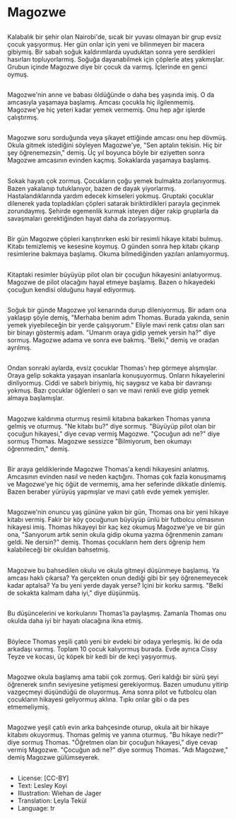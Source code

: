 # Magozwe

##
Kalabalık bir şehir olan Nairobi'de, sıcak bir yuvası olmayan bir grup evsiz çocuk yaşıyormuş. Her gün onlar için yeni ve bilinmeyen bir macera gibiymiş. Bir sabah soğuk kaldırımlarda uyuduktan sonra yere serdikleri hasırları topluyorlarmış. Soğuğa dayanabilmek için çöplerle ateş yakmışlar. Grubun içinde Magozwe diye bir çocuk da varmış. İçlerinde en genci oymuş.

##
Magozwe'nin anne ve babası öldüğünde o daha beş yaşında imiş. O da amcasıyla yaşamaya başlamış. Amcası çocukla hiç ilgilenmemiş. Magozwe'ye hiç yeteri kadar yemek vermemiş. Onu hep ağır işlerde çalıştırmış.

##
Magozwe soru sorduğunda veya şikayet ettiğinde amcası onu hep dövmüş. Okula gitmek istediğini söyleyen Magozwe'ye, "Sen aptalın tekisin. Hiç bir şey öğrenemezsin," demiş. Üç yıl boyunca böyle bir eziyetten sonra Magozwe amcasının evinden kaçmış. Sokaklarda yaşamaya başlamış.

##
Sokak hayatı çok zormuş. Çocukların çoğu yemek bulmakta zorlanıyormuş. Bazen yakalanıp tutuklanıyor, bazen de dayak yiyorlarmış. Hastalandıklarında yardım edecek kimseleri yokmuş. Gruptaki çocuklar dilenerek yada topladıkları çöpleri satarak biriktirdikleri parayla geçinmek zorundaymış. Şehirde egemenlik kurmak isteyen diğer rakip gruplarla da savaşmaları gerektiğinden hayat daha da zorlaşıyormuş.

##
Bir gün Magozwe çöpleri karıştırırken eski bir resimli hikaye kitabi bulmuş. Kitabı temizlemiş ve kesesine koymuş. O günden sonra hep kitabı çıkarıp resimlerine bakmaya başlamış. Okuma bilmediğinden yazıları anlamıyormuş.

##
Kitaptaki resimler büyüyüp pilot olan bir çocuğun hikayesini anlatıyormuş. Magozwe de pilot olacağını hayal etmeye başlamış. Bazen o hikayedeki çocuğun kendisi olduğunu hayal ediyormuş.

##
Soğuk bir günde Magozwe yol kenarında durup dileniyormuş. Bir adam ona yaklaşıp şöyle demiş, "Merhaba benim adım Thomas. Burada yakında, senin yemek yiyebileceğin bir yerde çalışıyorum." Eliyle mavi renk çatısı olan sarı bir binayı göstermiş adam. "Umarım oraya gidip yemek yersin ha?" diye sormuş. Magozwe adama ve sonra eve bakmış. "Belki," demiş ve oradan ayrılmış.

##
Ondan sonraki aylarda, evsiz çocuklar Thomas'ı hep görmeye alışmışlar. Oraya gelip sokakta yaşayan insanlarla konuşuyormuş. Onların hikayelerini dinliyormuş. Ciddi ve sabırlı biriymiş, hiç saygısız ve kaba bir davranışı yokmuş. Bazı çocuklar öğlenleri o sarı ve mavi renkli eve gidip yemek almaya başlamışlar.

##
Magozwe kaldırıma oturmuş resimli kitabına bakarken Thomas yanına gelmiş ve oturmuş. "Ne kitabı bu?" diye sormuş. "Büyüyüp pilot olan bir çocuğun hikayesi," diye cevap vermiş Magozwe. "Çocuğun adı ne?" diye sormuş Thomas. Magozwe sessizce "Bilmiyorum, ben okumayı öğrenmedim," demiş.

##
Bir araya geldiklerinde Magozwe Thomas'a kendi hikayesini anlatmış. Amcasının evinden nasıl ve neden kaçtığını. Thomas çok fazla konuşmamış ve Magozwe'ye hiç öğüt de vermemiş, ama her seferinde dikkatle dinlemiş. Bazen beraber yürüyüş yapmışlar ve mavi çatılı evde yemek yemişler.

##
Magozwe'nin onuncu yaş gününe yakın bir gün, Thomas ona bir yeni hikaye kitabı vermiş. Fakir bir köy çocuğunun büyüyüp ünlü bir futbolcu olmasının hikayesi imiş. Thomas hikayeyi bir kaç kez okumuş Magozwe'ye ve bir gün ona, "Sanıyorum artık senin okula gidip okuma yazma öğrenmenin zamanı geldi. Ne dersin?" demiş. Thomas çocukların hem ders öğrenip hem kalabileceği bir okuldan bahsetmiş.

##
Magozwe bu bahsedilen okulu ve okula gitmeyi düşünmeye başlamış. Ya amcası haklı çıkarsa? Ya gerçekten onun dediği gibi bir şey öğrenemeyecek kadar aptalsa? Ya bu yeni yerde dayak yerse? İçini bir korku sarmış. "Belki de sokakta kalmam daha iyi," diye düşünmüş.

##
Bu düşüncelerini ve korkularını Thomas'la paylaşmış. Zamanla Thomas onu okulda daha iyi bir hayatı olacağına ikna etmiş.

##
Böylece Thomas yeşili çatılı yeni bir evdeki bir odaya yerleşmiş. İki de oda arkadaşı varmış. Toplam 10 çocuk kalıyormuş burada. Evde ayrıca Cissy Teyze ve kocası, üç köpek bir kedi bir de keçi yaşıyormuş.

##
Magozwe okula başlamış ama tabii çok zormuş. Geri kaldığı bir sürü şeyi öğrenerek sınıfın seviyesine yetişmesi gerekiyormuş. Bazen umudunu yitirip vazgeçmeyi düşündüğü de oluyormuş. Ama sonra pilot ve futbolcu olan çocukların hikayesi geliyormuş aklına. Tıpkı onlar gibi o da pes etmemeliymiş.

##
Magozwe yeşil çatılı evin arka bahçesinde oturup, okula ait bir hikaye kitabını okuyormuş. Thomas gelmiş ve yanına oturmuş. "Bu hikaye nedir?" diye sormuş Thomas. "Öğretmen olan bir çocuğun hikayesi," diye cevap vermiş Magozwe. "Çocuğun adı ne?" diye sormuş Thomas. "Adı Magozwe," demiş Magozwe gülümseyerek.

##
* License: [CC-BY]
* Text: Lesley Koyi
* Illustration: Wiehan de Jager
* Translation: Leyla Tekül
* Language: tr
